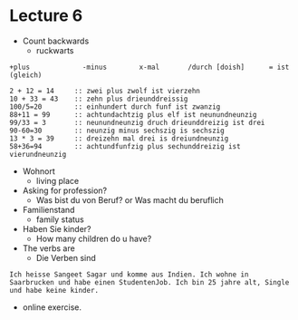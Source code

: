 # Lecture 6

- Count backwards
    - ruckwarts

```
+plus             -minus        x-mal       /durch [doish]      = ist (gleich)

2 + 12 = 14     :: zwei plus zwolf ist vierzehn
10 + 33 = 43    :: zehn plus drieunddreissig
100/5=20        :: einhundert durch funf ist zwanzig
88+11 = 99      :: achtundachtzig plus elf ist neunundneunzig
99/33 = 3       :: neunundneunzig druch drieunddreizig ist drei
90-60=30        :: neunzig minus sechszig is sechszig
13 * 3 = 39     :: dreizehn mal drei is dreiundneunzig
58+36=94        :: achtundfunfzig plus sechunddreizig ist vierundneunzig  
```
- Wohnort
    - living place
- Asking for profession?
    - Was bist du von Beruf? or Was macht du beruflich
- Familienstand
    - family status
- Haben Sie kinder?
    - How many children do u have?
- The verbs are
    - Die Verben sind

```
Ich heisse Sangeet Sagar und komme aus Indien. Ich wohne in Saarbrucken und habe einen StudentenJob. Ich bin 25 jahre alt, Single und habe keine kinder.
```
- online exercise.